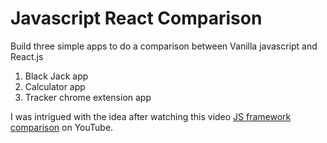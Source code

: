 # Javascript React Comparison

Build three simple apps to do a comparison between Vanilla javascript and React.js

1. Black Jack app
2. Calculator app
3. Tracker chrome extension app

I was intrigued with the idea after watching this video [JS framework comparison](https://youtu.be/cuHDQhDhvPE) on YouTube.
